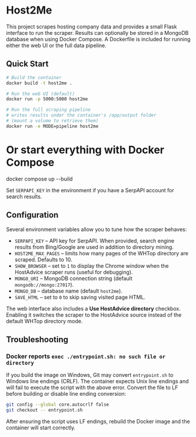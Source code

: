 # Host2Me

This project scrapes hosting company data and provides a small Flask interface
to run the scraper. Results can optionally be stored in a MongoDB database when
using Docker Compose. A Dockerfile is included for running either the web UI or
the full data pipeline.

## Quick Start

```bash
# Build the container
docker build -t host2me .

# Run the web UI (default)
docker run -p 5000:5000 host2me

# Run the full scraping pipeline
# writes results under the container's /app/output folder
# (mount a volume to retrieve them)
docker run -e MODE=pipeline host2me
```
# Or start everything with Docker Compose
docker compose up --build


Set `SERPAPI_KEY` in the environment if you have a SerpAPI account for
search results.

## Configuration

Several environment variables allow you to tune how the scraper behaves:

- `SERPAPI_KEY` – API key for SerpAPI. When provided, search engine results from Bing/Google are used in addition to directory mining.
- `HOST2ME_MAX_PAGES` – limits how many pages of the WHTop directory are scraped. Defaults to 10.
- `SHOW_BROWSER` – set to `1` to display the Chrome window when the HostAdvice scraper runs (useful for debugging).
- `MONGO_URI` – MongoDB connection string (default `mongodb://mongo:27017`).
- `MONGO_DB` – database name (default `host2me`).
- `SAVE_HTML` – set to `0` to skip saving visited page HTML.

The web interface also includes a **Use HostAdvice directory** checkbox.
Enabling it switches the scraper to the HostAdvice source instead of the
default WHTop directory mode.

## Troubleshooting

### Docker reports `exec ./entrypoint.sh: no such file or directory`

If you build the image on Windows, Git may convert `entrypoint.sh` to
Windows line endings (CRLF). The container expects Unix line endings and
will fail to execute the script with the above error. Convert the file to
LF before building or disable line ending conversion:

```bash
git config --global core.autocrlf false
git checkout -- entrypoint.sh
```

After ensuring the script uses LF endings, rebuild the Docker image and the
container will start correctly.

